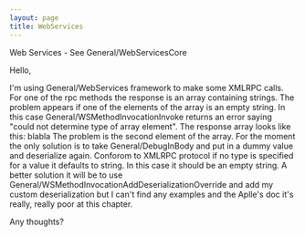 ```yaml
---
layout: page
title: WebServices
---
```


Web Services  - See General/WebServicesCore

Hello,

I'm using General/WebServices framework to make some XMLRPC calls. For one of the rpc methods the response is an array containing strings.
The problem appears if one of the elements of the array is an empty string. In this case General/WSMethodInvocationInvoke returns an error saying "could not determine type of array element".
The response array looks like this:
                 <array>
                   <data>
                     <value>
                       blabla
                     </value>
                     <value>
                     </value>
                   </data>
                 </array>
The problem is the second element of the array. For the moment the only solution is to take General/DebugInBody and put in <value></value> a dummy value and deserialize again. Conforom to XMLRPC protocol if no type is specified for a value it defaults to string. In this case it should be an empty string.
A better solution it will be to use General/WSMethodInvocationAddDeserializationOverride and add my custom deserialization but I can't find any examples and the Aplle's doc it's really, really poor at this chapter.

Any thoughts?

